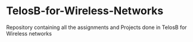# TelosB-for-Wireless-Networks
Repository containing all the assignments and Projects done in TelosB for Wireless networks
